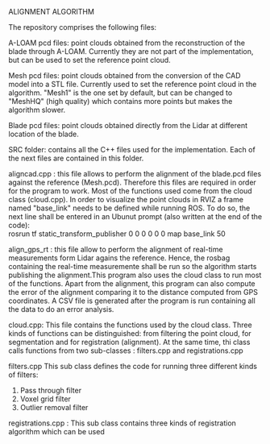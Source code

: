 ALIGNMENT ALGORITHM 

The repository comprises the following files:

A-LOAM pcd files: point clouds obtained from the reconstruction of the blade through A-LOAM. Currently they are not part of the implementation, but can be used to set the reference point cloud. 

Mesh pcd files: point clouds obtained from the conversion of the CAD model into a STL file. Currently used to set the reference point cloud in the algorithm. "Mesh1" is the one set by default, but can be changed to "MeshHQ" (high quality) which contains more points  but makes the algorithm slower. 

Blade pcd files: point clouds obtained directly from the Lidar at different location of the blade. 

SRC folder: contains all the C++ files used for the implementation. Each of the next files are contained in this folder.

aligncad.cpp : this file allows to perform the alignment of the blade.pcd files against the reference (Mesh.pcd). Therefore this files are required in order for the program to work. Most of the functions used come from the cloud class (cloud.cpp). In order to visualize the point clouds in RVIZ a frame named "base_link" needs to be defined while running ROS. To do so, the next line shall be entered in an Ubunut prompt (also written at the end of the code):  
rosrun tf static_transform_publisher 0 0 0 0 0 0 map base_link 50

align_gps_rt : this file allow to perform the alignment of real-time measurements form Lidar agains the reference. Hence, the rosbag containing the real-time measuremente shall be run so the algorithm starts publishing the alignment.This program also uses the cloud class to run most of the functions. Apart from the alignment, this program can also compute the error of the alignment comparing it to the distance computed from GPS coordinates. A CSV file is generated after the program is run containing all the data to do an error analysis.

cloud.cpp: This file contains the functions used by the cloud class. Three kinds of functions can be distinguished: from filtering the point cloud, for segmentation and for registration (alignment). At the same time, thi class calls functions from two sub-classes : filters.cpp and registrations.cpp 

filters.cpp This sub class defines the code for running three different kinds of filters:
1) Pass through filter
2) Voxel grid  filter
3) Outlier removal filter

registrations.cpp : This sub class contains three kinds of registration algorithm which can be used 

